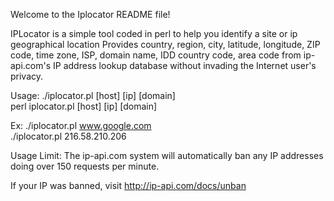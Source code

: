 Welcome to the Iplocator README file!

IPLocator is a simple tool coded in perl to help you identify a site or ip geographical location 
Provides country, region, city, latitude, longitude, ZIP code, time zone, ISP, domain name, IDD country code, area code from ip-api.com's IP address lookup database without invading the Internet user's privacy. 

Usage: ./iplocator.pl [host] [ip] [domain]    
       perl iplocator.pl [host] [ip] [domain]
       
  Ex:  ./iplocator.pl  www.google.com    
       ./iplocator.pl  216.58.210.206
       
 Usage Limit: The ip-api.com system will automatically ban any IP addresses doing over 150 requests per minute.
 
 If your IP was banned, visit http://ip-api.com/docs/unban
